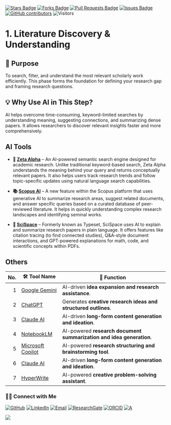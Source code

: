 <a href="https://github.com/drshahizan/short-course/stargazers"><img src="https://img.shields.io/github/stars/drshahizan/short-course" alt="Stars Badge"/></a>
<a href="https://github.com/drshahizan/short-course/network/members"><img src="https://img.shields.io/github/forks/drshahizan/short-course" alt="Forks Badge"/></a>
<a href="https://github.com/drshahizan/short-course/pulls"><img src="https://img.shields.io/github/issues-pr/drshahizan/short-course" alt="Pull Requests Badge"/></a>
<a href="https://github.com/drshahizan/short-course"><img src="https://img.shields.io/github/issues/drshahizan/short-course" alt="Issues Badge"/></a>
<a href="https://github.com/drshahizan/short-course/graphs/contributors"><img alt="GitHub contributors" src="https://img.shields.io/github/contributors/drshahizan/short-course?color=2b9348"></a>
![Visitors](https://api.visitorbadge.io/api/visitors?path=https%3A%2F%2Fgithub.com%2Fdrshahizan%2Fshort-course&labelColor=%23d9e3f0&countColor=%23697689&style=flat)

# 1. Literature Discovery & Understanding

## 🔸 Purpose
To search, filter, and understand the most relevant scholarly work efficiently. This phase forms the foundation for defining your research gap and framing research questions.

## 💡 Why Use AI in This Step?
AI helps overcome time-consuming, keyword-limited searches by understanding meaning, suggesting connections, and summarizing dense papers. It allows researchers to discover relevant insights faster and more comprehensively.

## AI Tools

* **🧠 [Zeta Alpha](./ai/zeta)** –
An AI-powered semantic search engine designed for academic research. Unlike traditional keyword-based search, Zeta Alpha understands the meaning behind your query and returns conceptually relevant papers. It also helps users track research trends and follow topic-specific updates using natural language search capabilities.

* **📚 [Scopus AI](scopus.md)** – A new feature within the Scopus platform that uses generative AI to summarize research areas, suggest related documents, and answer specific queries based on a curated database of peer-reviewed literature. It helps in quickly understanding complex research landscapes and identifying seminal works.

* **🧾 [SciSpace](https://scispace.com/)** – Formerly known as Typeset, SciSpace uses AI to explain and summarize research papers in plain language. It offers features like citation tracing (to find connected studies), Q\&A-style document interactions, and GPT-powered explanations for math, code, and scientific concepts within PDFs.

## Others

| No. | 🛠 **Tool Name** | 📖 **Function** | 
| ---: | ---------------- | ------------------ | 
| 1 | [Google Gemini](gemini.md) | AI-driven **idea expansion and research assistance**. | 
| 2 | [ChatGPT](chatgpt.md) | Generates **creative research ideas and structured outlines**. | 
| 3 | [Claude AI](https://claude.ai/) | AI-driven **long-form content generation and ideation**. | 
| 4 | [NotebookLM](https://notebooklm.google.com/) | AI-powered **research document summarization and idea generation**. | 
| 5 | [Microsoft Copilot](copilot.md) | AI-powered **research structuring and brainstorming tool**. | 
| 6 | [Claude AI](https://claude.ai/) | AI-driven **long-form content generation and ideation**. | 
| 7 | [HyperWrite](hyperwrite.md) | AI-powered **creative problem-solving assistant**. | 




### 🙌🏻 Connect with Me
<p align="left">
    <a href="https://github.com/drshahizan" target="_blank"><img alt="GitHub" src="https://img.shields.io/badge/-@drshahizan-181717?style=flat-square&logo=GitHub&logoColor=white"></a>
    <a href="https://www.linkedin.com/in/drshahizan" target="_blank"><img alt="LinkedIn" src="https://img.shields.io/badge/-drshahizan-blue?style=flat-square&logo=Linkedin&logoColor=white&link=https://www.linkedin.com/in/drshahizan/"></a>
    <a href="mailto:shahizan@utm.my" target="_blank"><img alt="Email" src="https://img.shields.io/badge/-shahizan@utm.my-c14438?style=flat-square&logo=Gmail&logoColor=white&link=mailto:shahizan@utm.my.com"></a>
    <a href="https://www.researchgate.net/profile/Mohd-Othman-28" target="_blank"><img alt="ResearchGate" src="https://img.shields.io/badge/-ResearchGate-00CCBB?style=flat-square&logo=ResearchGate&logoColor=white"></a>
    <a href="https://orcid.org/0000-0003-4261-1873" target="_blank"><img alt="ORCID" src="https://img.shields.io/badge/-ORCID-A6CE39?style=flat-square&logo=ORCID&logoColor=white"></a> 
 <a href="https://visitorbadge.io/status?path=https%3A%2F%2Fgithub.com%2Fdrshahizan" target="_blank"><img alt="A" src="https://api.visitorbadge.io/api/visitors?path=https%3A%2F%2Fgithub.com%2Fdrshahizan&labelColor=%23697689&countColor=%23555555&style=plastic"></a>
 
![](https://hit.yhype.me/github/profile?user_id=81284918)
</p>




